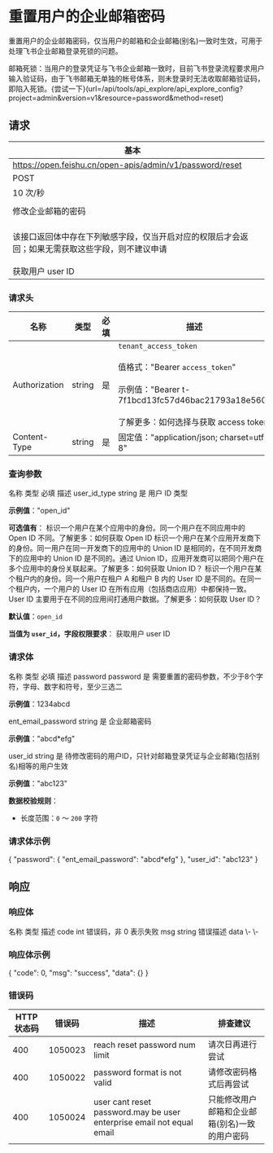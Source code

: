 # 重置用户的企业邮箱密码

重置用户的企业邮箱密码，仅当用户的邮箱和企业邮箱(别名)一致时生效，可用于处理飞书企业邮箱登录死锁的问题。

邮箱死锁：当用户的登录凭证与飞书企业邮箱一致时，目前飞书登录流程要求用户输入验证码，由于飞书邮箱无单独的帐号体系，则未登录时无法收取邮箱验证码，即陷入死锁。{尝试一下}(url=/api/tools/api_explore/api_explore_config?project=admin&version=v1&resource=password&method=reset)

<md-alert type="error">

</md-alert>


<md-alert type="warn">

</md-alert>


<md-alert type="tip">

</md-alert>




## 请求
| 基本 |  |
| --- | --- |
| https://open.feishu.cn/open-apis/admin/v1/password/reset |
| POST |
| 10 次/秒 |
|  |
| 修改企业邮箱的密码 |
| <br> 该接口返回体中存在下列敏感字段，仅当开启对应的权限后才会返回；如果无需获取这些字段，则不建议申请<br> <br> 获取用户 user ID |


### 请求头
| 名称 | 类型 | 必填 | 描述 |
| --- | --- | --- | --- |
| Authorization | string | 是 | `tenant_access_token`<br><br>值格式："Bearer `access_token`"<br><br>示例值："Bearer t-7f1bcd13fc57d46bac21793a18e560"<br><br>了解更多：如何选择与获取 access token |
| Content-Type | string | 是 | 固定值："application/json; charset=utf-8" |





### 查询参数
<md-dt-table>
  <md-dt-thead>
      <md-dt-tr>
      <md-dt-th style="width: 35%;">名称</md-dt-th>
      <md-dt-th style="width: 13%;">类型</md-dt-th>
      <md-dt-th style="width: 15%;" filters="是,否" >必填</md-dt-th>
      <md-dt-th style="width: 37%;" >描述</md-dt-th>
      </md-dt-tr>
  </md-dt-thead>
  <md-dt-tbody>


<md-dt-tr level="0">
	<md-dt-td>
	user_id_type
	</md-dt-td>
	<md-dt-td>
	string
	</md-dt-td>
	<md-dt-td>
	是
	</md-dt-td>
	<md-dt-td>
	用户 ID 类型

**示例值**："open_id"

**可选值有**：
<md-enum>
<md-enum-item key="open_id" >标识一个用户在某个应用中的身份。同一个用户在不同应用中的 Open ID 不同。了解更多：如何获取 Open ID</md-enum-item>
<md-enum-item key="union_id" >标识一个用户在某个应用开发商下的身份。同一用户在同一开发商下的应用中的 Union ID 是相同的，在不同开发商下的应用中的 Union ID 是不同的。通过 Union ID，应用开发商可以把同个用户在多个应用中的身份关联起来。了解更多：如何获取 Union ID？</md-enum-item>
<md-enum-item key="user_id" >标识一个用户在某个租户内的身份。同一个用户在租户 A 和租户 B 内的 User ID 是不同的。在同一个租户内，一个用户的 User ID 在所有应用（包括商店应用）中都保持一致。User ID 主要用于在不同的应用间打通用户数据。了解更多：如何获取 User ID？</md-enum-item>
</md-enum>

**默认值**：`open_id`

**当值为 `user_id`，字段权限要求**：
获取用户 user ID
	</md-dt-td>
</md-dt-tr>

  </md-dt-tbody>
</md-dt-table>




### 请求体

<md-dt-table>
  <md-dt-thead>
      <md-dt-tr>
      <md-dt-th style="width: 35%;">名称</md-dt-th>
      <md-dt-th style="width: 13%;">类型</md-dt-th>
      <md-dt-th style="width: 15%;" filters="是,否" >必填</md-dt-th>
      <md-dt-th style="width: 37%;">描述</md-dt-th>
      </md-dt-tr>
  </md-dt-thead>
  <md-dt-tbody>

<md-dt-tr level="0">
	<md-dt-td>
	password
	</md-dt-td>
	<md-dt-td>
	password
	</md-dt-td>
	<md-dt-td>
	是
	</md-dt-td>
	<md-dt-td>
	需要重置的密码参数，不少于8个字符，字母、数字和符号，至少三选二

**示例值**：1234abcd
	</md-dt-td>
</md-dt-tr>


<md-dt-tr level="1">
	<md-dt-td>
	ent_email_password
	</md-dt-td>
	<md-dt-td>
	string
	</md-dt-td>
	<md-dt-td>
	是
	</md-dt-td>
	<md-dt-td>
	企业邮箱密码

**示例值**："abcd*efg"
	</md-dt-td>
</md-dt-tr>


<md-dt-tr level="0">
	<md-dt-td>
	user_id
	</md-dt-td>
	<md-dt-td>
	string
	</md-dt-td>
	<md-dt-td>
	是
	</md-dt-td>
	<md-dt-td>
	待修改密码的用户ID，只针对邮箱登录凭证与企业邮箱(包括别名)相等的用户生效

**示例值**："abc123"

**数据校验规则**：

- 长度范围：`0` ～ `200` 字符
	</md-dt-td>
</md-dt-tr>

  </md-dt-tbody>
</md-dt-table>






### 请求体示例
<md-code-json>
{
    "password": {
        "ent_email_password": "abcd*efg"
    },
    "user_id": "abc123"
}
</md-code-json>




## 响应





### 响应体
<md-dt-table>
  <md-dt-thead>
      <md-dt-tr>
      <md-dt-th style="width: 35%;">名称</md-dt-th>
      <md-dt-th style="width: 13%;">类型</md-dt-th>
      <md-dt-th style="width: 52%;">描述</md-dt-th>
      </md-dt-tr>
  </md-dt-thead>
  <md-dt-tbody>

<md-dt-tr level="0">
	<md-dt-td>
	code
	</md-dt-td>
	<md-dt-td>
	int
	</md-dt-td>
	<md-dt-td>
	错误码，非 0 表示失败
	</md-dt-td>
</md-dt-tr>


<md-dt-tr level="0">
	<md-dt-td>
	msg
	</md-dt-td>
	<md-dt-td>
	string
	</md-dt-td>
	<md-dt-td>
	错误描述
	</md-dt-td>
</md-dt-tr>


<md-dt-tr level="0">
	<md-dt-td>
	data
	</md-dt-td>
	<md-dt-td>
	\-
	</md-dt-td>
	<md-dt-td>
	\-
	</md-dt-td>
</md-dt-tr>


  </md-dt-tbody>
</md-dt-table>




### 响应体示例
<md-code-json>
{
    "code": 0,
    "msg": "success",
    "data": {}
}
</md-code-json>




### 错误码
| HTTP状态码 | 错误码 | 描述 | 排查建议 |
| --- | --- | --- | --- |
| 400 | 1050023 | reach reset password num limit | 请次日再进行尝试 |
| 400 | 1050022 | password format is not valid | 请修改密码格式后再尝试 |
| 400 | 1050024 | user cant reset password.may be user enterprise email not equal email | 只能修改用户邮箱和企业邮箱(别名)一致的用户密码 |






